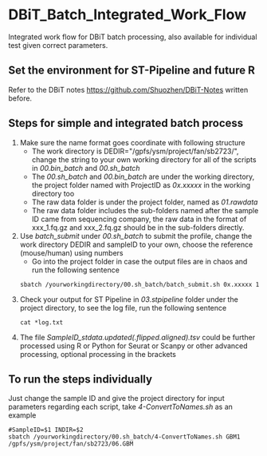 # DBiT_Batch_Integrated_Work_Flow
Integrated work flow for DBiT batch processing, also available for individual test given correct parameters.

## Set the environment for ST-Pipeline and future R
Refer to the DBiT notes https://github.com/Shuozhen/DBiT-Notes written before.

## Steps for simple and integrated batch process
1. Make sure the name format goes coordinate with following structure
   - The work directory is DEDIR="/gpfs/ysm/project/fan/sb2723/", change the string to your own working directory for all of the scripts in _00.bin_batch_ and _00.sh_batch_
   - The _00.sh_batch_ and _00.bin_batch_ are under the working directory, the project folder named with ProjectID as _0x.xxxxx_ in the working directory too
   - The raw data folder is under the project folder, named as _01.rawdata_
   - The raw data folder includes the sub-folders named after the sample ID came from sequencing company, the raw data in the format of xxx_1.fq.gz and xxx_2.fq.gz should be in the sub-folders directly.
2. Use _batch_submit_ under _00.sh_batch_ to submit the profile, change the work directory DEDIR and sampleID to your own, choose the reference (mouse/human) using numbers
   - Go into the project folder in case the output files are in chaos and run the following sentence
   ```
   sbatch /yourworkingdirectory/00.sh_batch/batch_submit.sh 0x.xxxxx 1
   ```
3. Check your output for ST Pipeline in _03.stpipeline_ folder under the project directory, to see the log file, run the following sentence
   ```
   cat *log.txt
   ```
4. The file _SampleID_stdata.updated(.flipped.aligned).tsv_ could be further processed using R or Python for Seurat or Scanpy or other advanced processing, optional processing in the brackets
   
## To run the steps individually
Just change the sample ID and give the project directory for input parameters regarding each script, take _4-ConvertToNames.sh_ as an example
```
#SampleID=$1 INDIR=$2
sbatch /yourworkingdirectory/00.sh_batch/4-ConvertToNames.sh GBM1 /gpfs/ysm/project/fan/sb2723/06.GBM
```
